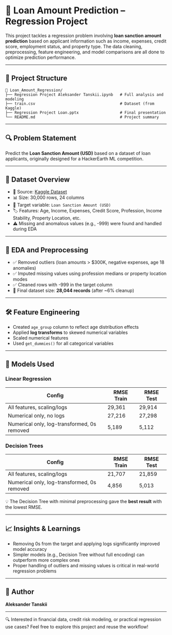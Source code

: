 # 🏦 Loan Amount Prediction – Regression Project

This project tackles a regression problem involving **loan sanction amount prediction** based on applicant information such as income, expenses, credit score, employment status, and property type. The data cleaning, preprocessing, feature engineering, and model comparisons are all done to optimize prediction performance.


---

## 📁 Project Structure

```
📂 Loan_Amount_Regression/
├── Regression Project Aleksander Tanskii.ipynb   # Full analysis and modeling
├── train.csv                                     # Dataset (from Kaggle)
├── Regression Project Loan.pptx                  # Final presentation
└── README.md                                     # Project summary
```

---

## 🔍 Problem Statement

Predict the **Loan Sanction Amount (USD)** based on a dataset of loan applicants, originally designed for a HackerEarth ML competition.

---

## 🧾 Dataset Overview

- 📂 Source: [Kaggle Dataset](https://www.kaggle.com/datasets/phileinsophos/predict-loan-amount-data/data)
- 📊 Size: 30,000 rows, 24 columns
- 🎯 Target variable: `Loan Sanction Amount (USD)`
- 🏷️ Features: Age, Income, Expenses, Credit Score, Profession, Income Stability, Property Location, etc.
- ⚠️ Missing and anomalous values (e.g., -999) were found and handled during EDA

---

## 🧹 EDA and Preprocessing

- ✅ Removed outliers (loan amounts > $300K, negative expenses, age 18 anomalies)
- ✅ Imputed missing values using profession medians or property location modes
- ✅ Cleaned rows with -999 in the target column
- 🧼 Final dataset size: **28,044 records** (after ~6% cleanup)

---

## 🛠️ Feature Engineering

- Created `age_group` column to reflect age distribution effects
- Applied **log transforms** to skewed numerical variables
- Scaled numerical features
- Used `get_dummies()` for all categorical variables

---

## 🤖 Models Used

### Linear Regression

| Config | RMSE Train | RMSE Test |
|--------|-------------|-----------|
| All features, scaling/logs | 29,361 | 29,914 |
| Numerical only, no logs | 27,216 | 27,298 |
| Numerical only, log-transformed, 0s removed | 5,189 | 5,112 |

### Decision Trees

| Config | RMSE Train | RMSE Test |
|--------|-------------|-----------|
| All features, scaling/logs | 21,707 | 21,859 |
| Numerical only, log-transformed, 0s removed | 4,856 | 5,013 |

💡 The Decision Tree with minimal preprocessing gave the **best result** with the lowest RMSE.

---

## 📈 Insights & Learnings

- Removing 0s from the target and applying logs significantly improved model accuracy
- Simpler models (e.g., Decision Tree without full encoding) can outperform more complex ones
- Proper handling of outliers and missing values is critical in real-world regression problems

---

## 👤 Author

**Aleksander Tanskii**  

---

🔍 Interested in financial data, credit risk modeling, or practical regression use cases? Feel free to explore this project and reuse the workflow!
